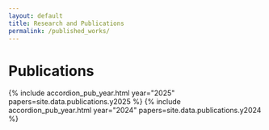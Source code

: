```yaml
---
layout: default
title: Research and Publications
permalink: /published_works/
---
```


<div class="container my-5">
  <h1 class="mb-4">Publications</h1>
  <div class="accordion" id="pubAccordion">
    {% include accordion_pub_year.html year="2025" papers=site.data.publications.y2025 %}
    {% include accordion_pub_year.html year="2024" papers=site.data.publications.y2024 %}
  </div>
</div>

<script async src="https://d1bxh8uas1mnw7.cloudfront.net/assets/embed.js"></script>